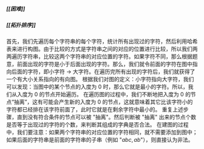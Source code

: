 ##### [[困难]]
##### [[拓扑排序]]

首先，我们先遍历每个字符串的每个字符，统计所有出现过的字符，然后利用哈希表来进行构图。由于比较的方式是字符串之间的对应的位置进行比较，所以我们两两遍历字符串，比较这两个字符串的对应位置的字符。如果字符不同，那么根据题意，前面出现的字符是小于后面出现的字符。那么，我们就令前面的字符在图中指向后面的字符，即小字符 $\to$ 大字符。在遍历完所有出现的字符后，我们就获得了一个有大小关系指向的有向图。
根据我们对图的定义：小字符指向大字符，我们可以发现：当图中的某个节点的入度为 $0$ 时，那么它就是最小的字符。所以，我们从入度为 $0$ 的节点开始遍历。
在遍历图的过程中，我们不断地把入度为 $0$ 的节点“抽离”，这有可能会产生新的入度为 $0$ 的节点，这就意味着其它比该字符小的字符都已经排在该字符前面了，此时它就是在剩余字符中最小的。
重复上述步骤，直到没有符合条件的节点可以被 "抽离"。然后判断被 "抽离" 出来的节点个数是否等于出现过的字符的个数，来判断其组成的字典是否合法。
在建图的过程中，我们要注意：如果两个字符串的对应位置的字符相同，就不需要添加到图中；如果后面的字符串是前面的字符串的子串（例如 "$abc,ab$"），则直接认为非法。